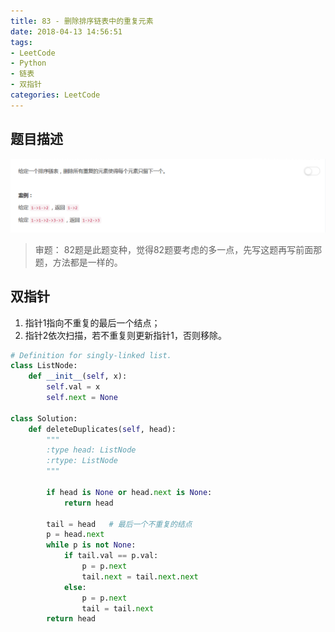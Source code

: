 ```yaml
---
title: 83 - 删除排序链表中的重复元素
date: 2018-04-13 14:56:51
tags:
- LeetCode
- Python
- 链表
- 双指针
categories: LeetCode
---
```


## 题目描述
![problem](images/83.png)

<!-- more -->

>审题：
82题是此题变种，觉得82题要考虑的多一点，先写这题再写前面那题，方法都是一样的。

## 双指针
1. 指针1指向不重复的最后一个结点；
2. 指针2依次扫描，若不重复则更新指针1，否则移除。

```python
# Definition for singly-linked list.
class ListNode:
    def __init__(self, x):
        self.val = x
        self.next = None

class Solution:
    def deleteDuplicates(self, head):
        """
        :type head: ListNode
        :rtype: ListNode
        """

        if head is None or head.next is None:
            return head

        tail = head   # 最后一个不重复的结点
        p = head.next
        while p is not None:
            if tail.val == p.val:
                p = p.next
                tail.next = tail.next.next
            else:
                p = p.next
                tail = tail.next
        return head
```